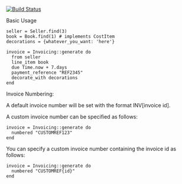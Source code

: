 
[![Build Status](https://secure.travis-ci.org/tehtorq/invoicing.png)](http://travis-ci.org/tehtorq/invoicing)

Basic Usage

    seller = Seller.find(3)
    book = Book.find(1) # implements CostItem
    decorations = {whatever_you_want: 'here'}

    invoice = Invoicing::generate do
      from seller
      line_item book
      due Time.now + 7.days
      payment_reference "REF2345"
      decorate_with decorations
    end

Invoice Numbering:

A default invoice number will be set with the format INV[invoice id].

A custom invoice number can be specified as follows:

    invoice = Invoicing::generate do
      numbered "CUSTOMREF123"
    end

You can specify a custom invoice number containing the invoice id as follows:

    invoice = Invoicing::generate do
      numbered "CUSTOMREF{id}"
    end

  
    
